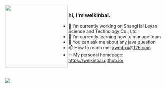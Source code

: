 

<!--
**welkinbai/welkinbai** is a ✨ _special_ ✨ repository because its `README.md` (this file) appears on your GitHub profile.

Here are some ideas to get you started:

- 🔭 I’m currently working on ...
- 🌱 I’m currently learning ...
- 👯 I’m looking to collaborate on ...
- 🤔 I’m looking for help with ...
- 💬 Ask me about ...
- 📫 How to reach me: ...
- 😄 Pronouns: ...
- ⚡ Fun fact: ...
-->

<img align="left" height="200" src="https://media.giphy.com/media/ao9DUiTKH60XS/giphy.gif"/>

### hi, i'm welkinbai.
- 🔭 I’m currently working on ShangHai Leyan Science and Technology Co., Ltd
- 🌱 I’m currently learning how to manage team
- 💬 You can ask me about any java question
- 📫 How to reach me: xwmbxx@126.com
- ✨ My personal homepage: https://welkinbai.github.io/

<br>
<br>
<img src="https://komarev.com/ghpvc/?username=welkinbai&color=blueviolet&style=flat-square">
